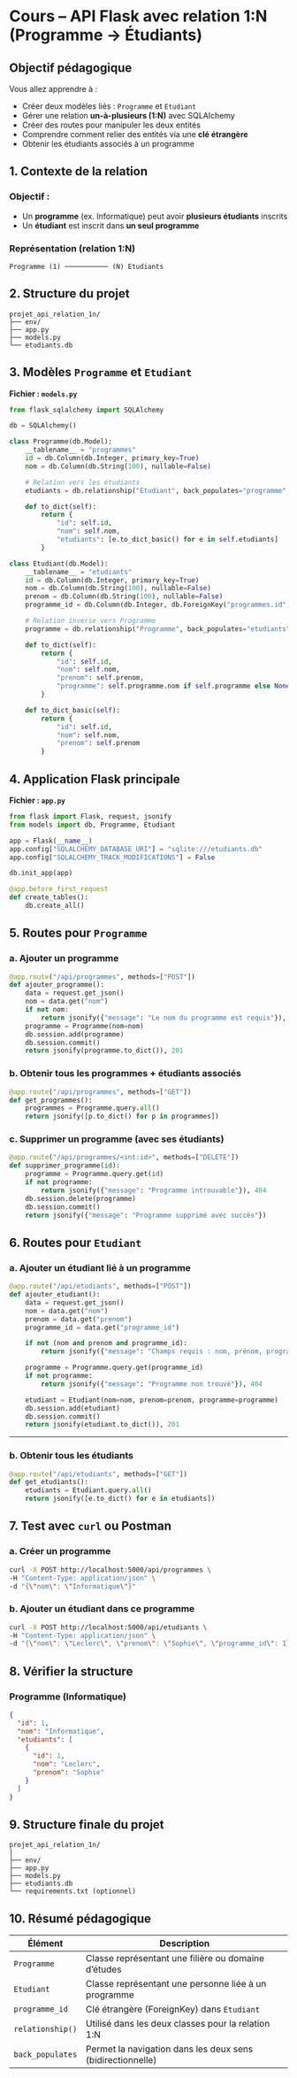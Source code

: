 # <h1 id="cours-flask-sqlalchemy-1n">Cours – API Flask avec relation 1\:N (Programme → Étudiants)</h1>

## Objectif pédagogique

Vous allez apprendre à :

* Créer deux modèles liés : `Programme` et `Etudiant`
* Gérer une relation **un-à-plusieurs (1\:N)** avec SQLAlchemy
* Créer des routes pour manipuler les deux entités
* Comprendre comment relier des entités via une **clé étrangère**
* Obtenir les étudiants associés à un programme



## <h2 id="1-contexte">1. Contexte de la relation</h2>

### Objectif :

* Un **programme** (ex. Informatique) peut avoir **plusieurs étudiants** inscrits
* Un **étudiant** est inscrit dans **un seul programme**

### Représentation (relation 1\:N)

```
Programme (1) ─────────── (N) Etudiants
```



## <h2 id="2-structure">2. Structure du projet</h2>

```
projet_api_relation_1n/
├── env/
├── app.py
├── models.py
└── etudiants.db
```



## <h2 id="3-models">3. Modèles `Programme` et `Etudiant`</h2>

**Fichier : `models.py`**

```python
from flask_sqlalchemy import SQLAlchemy

db = SQLAlchemy()

class Programme(db.Model):
    __tablename__ = "programmes"
    id = db.Column(db.Integer, primary_key=True)
    nom = db.Column(db.String(100), nullable=False)

    # Relation vers les étudiants
    etudiants = db.relationship("Etudiant", back_populates="programme", cascade="all, delete")

    def to_dict(self):
        return {
            "id": self.id,
            "nom": self.nom,
            "etudiants": [e.to_dict_basic() for e in self.etudiants]
        }

class Etudiant(db.Model):
    __tablename__ = "etudiants"
    id = db.Column(db.Integer, primary_key=True)
    nom = db.Column(db.String(100), nullable=False)
    prenom = db.Column(db.String(100), nullable=False)
    programme_id = db.Column(db.Integer, db.ForeignKey("programmes.id"))

    # Relation inverse vers Programme
    programme = db.relationship("Programme", back_populates="etudiants")

    def to_dict(self):
        return {
            "id": self.id,
            "nom": self.nom,
            "prenom": self.prenom,
            "programme": self.programme.nom if self.programme else None
        }

    def to_dict_basic(self):
        return {
            "id": self.id,
            "nom": self.nom,
            "prenom": self.prenom
        }
```



## <h2 id="4-app">4. Application Flask principale</h2>

**Fichier : `app.py`**

```python
from flask import Flask, request, jsonify
from models import db, Programme, Etudiant

app = Flask(__name__)
app.config["SQLALCHEMY_DATABASE_URI"] = "sqlite:///etudiants.db"
app.config["SQLALCHEMY_TRACK_MODIFICATIONS"] = False

db.init_app(app)

@app.before_first_request
def create_tables():
    db.create_all()
```



## <h2 id="5-routes-programmes">5. Routes pour `Programme`</h2>

### a. Ajouter un programme

```python
@app.route("/api/programmes", methods=["POST"])
def ajouter_programme():
    data = request.get_json()
    nom = data.get("nom")
    if not nom:
        return jsonify({"message": "Le nom du programme est requis"}), 400
    programme = Programme(nom=nom)
    db.session.add(programme)
    db.session.commit()
    return jsonify(programme.to_dict()), 201
```



### b. Obtenir tous les programmes + étudiants associés

```python
@app.route("/api/programmes", methods=["GET"])
def get_programmes():
    programmes = Programme.query.all()
    return jsonify([p.to_dict() for p in programmes])
```



### c. Supprimer un programme (avec ses étudiants)

```python
@app.route("/api/programmes/<int:id>", methods=["DELETE"])
def supprimer_programme(id):
    programme = Programme.query.get(id)
    if not programme:
        return jsonify({"message": "Programme introuvable"}), 404
    db.session.delete(programme)
    db.session.commit()
    return jsonify({"message": "Programme supprimé avec succès"})
```



## <h2 id="6-routes-etudiants">6. Routes pour `Etudiant`</h2>

### a. Ajouter un étudiant lié à un programme

```python
@app.route("/api/etudiants", methods=["POST"])
def ajouter_etudiant():
    data = request.get_json()
    nom = data.get("nom")
    prenom = data.get("prenom")
    programme_id = data.get("programme_id")

    if not (nom and prenom and programme_id):
        return jsonify({"message": "Champs requis : nom, prénom, programme_id"}), 400

    programme = Programme.query.get(programme_id)
    if not programme:
        return jsonify({"message": "Programme non trouvé"}), 404

    etudiant = Etudiant(nom=nom, prenom=prenom, programme=programme)
    db.session.add(etudiant)
    db.session.commit()
    return jsonify(etudiant.to_dict()), 201
```

---

### b. Obtenir tous les étudiants

```python
@app.route("/api/etudiants", methods=["GET"])
def get_etudiants():
    etudiants = Etudiant.query.all()
    return jsonify([e.to_dict() for e in etudiants])
```


## <h2 id="7-test">7. Test avec `curl` ou Postman</h2>

### a. Créer un programme

```bash
curl -X POST http://localhost:5000/api/programmes \
-H "Content-Type: application/json" \
-d "{\"nom\": \"Informatique\"}"
```

### b. Ajouter un étudiant dans ce programme

```bash
curl -X POST http://localhost:5000/api/etudiants \
-H "Content-Type: application/json" \
-d "{\"nom\": \"Leclerc\", \"prenom\": \"Sophie\", \"programme_id\": 1}"
```



## <h2 id="8-verification">8. Vérifier la structure</h2>

### Programme (Informatique)

```json
{
  "id": 1,
  "nom": "Informatique",
  "etudiants": [
    {
      "id": 1,
      "nom": "Leclerc",
      "prenom": "Sophie"
    }
  ]
}
```



## <h2 id="9-structure-finale">9. Structure finale du projet</h2>

```
projet_api_relation_1n/
│
├── env/
├── app.py
├── models.py
├── etudiants.db
└── requirements.txt (optionnel)
```



## <h2 id="10-resume">10. Résumé pédagogique</h2>

| Élément          | Description                                                |
| ---------------- | ---------------------------------------------------------- |
| `Programme`      | Classe représentant une filière ou domaine d’études        |
| `Etudiant`       | Classe représentant une personne liée à un programme       |
| `programme_id`   | Clé étrangère (ForeignKey) dans `Etudiant`                 |
| `relationship()` | Utilisé dans les deux classes pour la relation 1\:N        |
| `back_populates` | Permet la navigation dans les deux sens (bidirectionnelle) |

